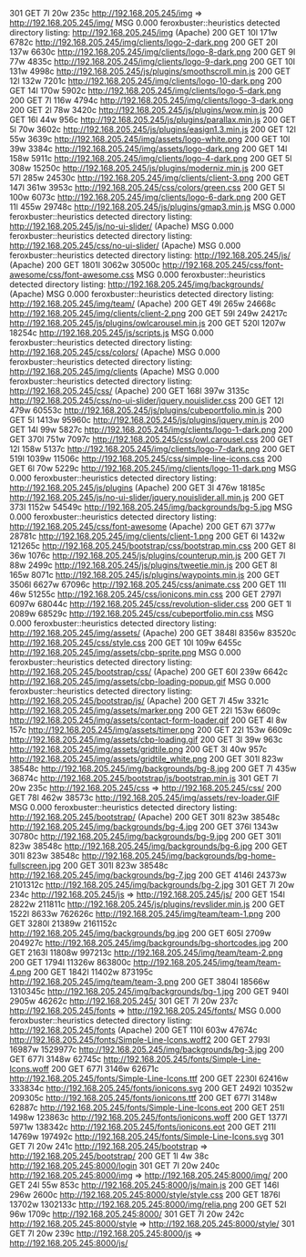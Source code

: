 301      GET        7l       20w      235c http://192.168.205.245/img => http://192.168.205.245/img/
MSG      0.000 feroxbuster::heuristics detected directory listing: http://192.168.205.245/img (Apache)
200      GET       10l      171w     6782c http://192.168.205.245/img/clients/logo-2-dark.png
200      GET       20l      137w     6630c http://192.168.205.245/img/clients/logo-8-dark.png
200      GET        9l       77w     4835c http://192.168.205.245/img/clients/logo-9-dark.png
200      GET       10l      131w     4998c http://192.168.205.245/js/plugins/smoothscroll.min.js
200      GET       12l      132w     7201c http://192.168.205.245/img/clients/logo-10-dark.png
200      GET       14l      170w     5902c http://192.168.205.245/img/clients/logo-5-dark.png
200      GET        7l      116w     4794c http://192.168.205.245/img/clients/logo-3-dark.png
200      GET        2l       78w     3420c http://192.168.205.245/js/plugins/wow.min.js
200      GET       16l       44w      956c http://192.168.205.245/js/plugins/parallax.min.js
200      GET        5l       70w     3602c http://192.168.205.245/js/plugins/easign1.3.min.js
200      GET       12l       55w     3639c http://192.168.205.245/img/assets/logo-white.png
200      GET       10l       39w     3384c http://192.168.205.245/img/assets/logo-dark.png
200      GET       14l      158w     5911c http://192.168.205.245/img/clients/logo-4-dark.png
200      GET        5l      308w    15250c http://192.168.205.245/js/plugins/moderniz.min.js
200      GET       57l      285w    24530c http://192.168.205.245/img/clients/client-3.png
200      GET      147l      361w     3953c http://192.168.205.245/css/colors/green.css
200      GET        5l      100w     6073c http://192.168.205.245/img/clients/logo-6-dark.png
200      GET       11l      455w    29748c http://192.168.205.245/js/plugins/gmap3.min.js
MSG      0.000 feroxbuster::heuristics detected directory listing: http://192.168.205.245/js/no-ui-slider/ (Apache)
MSG      0.000 feroxbuster::heuristics detected directory listing: http://192.168.205.245/css/no-ui-slider/ (Apache)
MSG      0.000 feroxbuster::heuristics detected directory listing: http://192.168.205.245/js/ (Apache)
200      GET     1801l     3062w    30500c http://192.168.205.245/css/font-awesome/css/font-awesome.css
MSG      0.000 feroxbuster::heuristics detected directory listing: http://192.168.205.245/img/backgrounds/ (Apache)
MSG      0.000 feroxbuster::heuristics detected directory listing: http://192.168.205.245/img/team/ (Apache)
200      GET       49l      265w    24668c http://192.168.205.245/img/clients/client-2.png
200      GET       59l      249w    24217c http://192.168.205.245/js/plugins/owlcarousel.min.js
200      GET      520l     1207w    18254c http://192.168.205.245/js/scripts.js
MSG      0.000 feroxbuster::heuristics detected directory listing: http://192.168.205.245/css/colors/ (Apache)
MSG      0.000 feroxbuster::heuristics detected directory listing: http://192.168.205.245/img/clients (Apache)
MSG      0.000 feroxbuster::heuristics detected directory listing: http://192.168.205.245/css/ (Apache)
200      GET      168l      397w     3135c http://192.168.205.245/css/no-ui-slider/jquery.nouislider.css
200      GET       12l      479w    60553c http://192.168.205.245/js/plugins/cubeportfolio.min.js
200      GET        5l     1413w    95960c http://192.168.205.245/js/plugins/jquery.min.js
200      GET       14l       99w     5827c http://192.168.205.245/img/clients/logo-1-dark.png
200      GET      370l      751w     7097c http://192.168.205.245/css/owl.carousel.css
200      GET       12l      158w     5137c http://192.168.205.245/img/clients/logo-7-dark.png
200      GET      519l     1039w    11506c http://192.168.205.245/css/simple-line-icons.css
200      GET        6l       70w     5229c http://192.168.205.245/img/clients/logo-11-dark.png
MSG      0.000 feroxbuster::heuristics detected directory listing: http://192.168.205.245/js/plugins (Apache)
200      GET        3l      476w    18185c http://192.168.205.245/js/no-ui-slider/jquery.nouislider.all.min.js
200      GET      373l     1152w    54549c http://192.168.205.245/img/backgrounds/bg-5.jpg
MSG      0.000 feroxbuster::heuristics detected directory listing: http://192.168.205.245/css/font-awesome (Apache)
200      GET       67l      377w    28781c http://192.168.205.245/img/clients/client-1.png
200      GET        6l     1432w   121265c http://192.168.205.245/bootstrap/css/bootstrap.min.css
200      GET        8l       36w     1076c http://192.168.205.245/js/plugins/counterup.min.js
200      GET        7l       88w     2499c http://192.168.205.245/js/plugins/tweetie.min.js
200      GET        8l      165w     8071c http://192.168.205.245/js/plugins/waypoints.min.js
200      GET     3506l     6627w    67096c http://192.168.205.245/css/animate.css
200      GET       11l       46w    51255c http://192.168.205.245/css/ionicons.min.css
200      GET     2797l     6097w    68044c http://192.168.205.245/css/revolution-slider.css
200      GET        1l     2089w    68529c http://192.168.205.245/css/cubeportfolio.min.css
MSG      0.000 feroxbuster::heuristics detected directory listing: http://192.168.205.245/img/assets/ (Apache)
200      GET     3848l     8356w    83520c http://192.168.205.245/css/style.css
200      GET       10l      109w     6455c http://192.168.205.245/img/assets/cbp-sprite.png
MSG      0.000 feroxbuster::heuristics detected directory listing: http://192.168.205.245/bootstrap/css/ (Apache)
200      GET       60l      239w     6642c http://192.168.205.245/img/assets/cbp-loading-popup.gif
MSG      0.000 feroxbuster::heuristics detected directory listing: http://192.168.205.245/bootstrap/js/ (Apache)
200      GET        7l       45w     3321c http://192.168.205.245/img/assets/marker.png
200      GET       22l      153w     6609c http://192.168.205.245/img/assets/contact-form-loader.gif
200      GET        4l        8w      157c http://192.168.205.245/img/assets/timer.png
200      GET       22l      153w     6609c http://192.168.205.245/img/assets/cbp-loading.gif
200      GET        3l       39w      963c http://192.168.205.245/img/assets/gridtile.png
200      GET        3l       40w      957c http://192.168.205.245/img/assets/gridtile_white.png
200      GET      301l      823w    38548c http://192.168.205.245/img/backgrounds/bg-8.jpg
200      GET        7l      435w    36874c http://192.168.205.245/bootstrap/js/bootstrap.min.js
301      GET        7l       20w      235c http://192.168.205.245/css => http://192.168.205.245/css/
200      GET       78l      462w    38573c http://192.168.205.245/img/assets/rev-loader.GIF
MSG      0.000 feroxbuster::heuristics detected directory listing: http://192.168.205.245/bootstrap/ (Apache)
200      GET      301l      823w    38548c http://192.168.205.245/img/backgrounds/bg-4.jpg
200      GET      376l     1343w    30780c http://192.168.205.245/img/backgrounds/bg-9.jpg
200      GET      301l      823w    38548c http://192.168.205.245/img/backgrounds/bg-6.jpg
200      GET      301l      823w    38548c http://192.168.205.245/img/backgrounds/bg-home-fullscreen.jpg
200      GET      301l      823w    38548c http://192.168.205.245/img/backgrounds/bg-7.jpg
200      GET     4146l    24373w  2101312c http://192.168.205.245/img/backgrounds/bg-2.jpg
301      GET        7l       20w      234c http://192.168.205.245/js => http://192.168.205.245/js/
200      GET      154l     2822w   211811c http://192.168.205.245/js/plugins/revslider.min.js
200      GET     1522l     8633w   762626c http://192.168.205.245/img/team/team-1.png
200      GET     3280l    21389w  2161152c http://192.168.205.245/img/backgrounds/bg.jpg
200      GET      605l     2709w   204927c http://192.168.205.245/img/backgrounds/bg-shortcodes.jpg
200      GET     2163l    11808w   997213c http://192.168.205.245/img/team/team-2.png
200      GET     1794l    11326w   863800c http://192.168.205.245/img/team/team-4.png
200      GET     1842l    11402w   873195c http://192.168.205.245/img/team/team-3.png
200      GET     3804l    18566w  1310345c http://192.168.205.245/img/backgrounds/bg-1.jpg
200      GET      940l     2905w    46262c http://192.168.205.245/
301      GET        7l       20w      237c http://192.168.205.245/fonts => http://192.168.205.245/fonts/
MSG      0.000 feroxbuster::heuristics detected directory listing: http://192.168.205.245/fonts (Apache)
200      GET      110l      603w    47674c http://192.168.205.245/fonts/Simple-Line-Icons.woff2
200      GET     2793l    16987w  1529977c http://192.168.205.245/img/backgrounds/bg-3.jpg
200      GET      677l     3148w    62745c http://192.168.205.245/fonts/Simple-Line-Icons.woff
200      GET      677l     3146w    62671c http://192.168.205.245/fonts/Simple-Line-Icons.ttf
200      GET     2230l    62416w   333834c http://192.168.205.245/fonts/ionicons.svg
200      GET     2492l    10352w   209305c http://192.168.205.245/fonts/ionicons.ttf
200      GET      677l     3148w    62887c http://192.168.205.245/fonts/Simple-Line-Icons.eot
200      GET      251l     1498w   123863c http://192.168.205.245/fonts/ionicons.woff
200      GET     1377l     5971w   138342c http://192.168.205.245/fonts/ionicons.eot
200      GET      211l    14769w   197492c http://192.168.205.245/fonts/Simple-Line-Icons.svg
301      GET        7l       20w      241c http://192.168.205.245/bootstrap => http://192.168.205.245/bootstrap/
200      GET        1l        4w       38c http://192.168.205.245:8000/login
301      GET        7l       20w      240c http://192.168.205.245:8000/img => http://192.168.205.245:8000/img/
200      GET       24l       55w      853c http://192.168.205.245:8000/js/main.js
200      GET      146l      296w     2600c http://192.168.205.245:8000/style/style.css
200      GET     1876l    13702w  1302133c http://192.168.205.245:8000/img/relia.png
200      GET       52l       96w     1709c http://192.168.205.245:8000/
301      GET        7l       20w      242c http://192.168.205.245:8000/style => http://192.168.205.245:8000/style/
301      GET        7l       20w      239c http://192.168.205.245:8000/js => http://192.168.205.245:8000/js/
